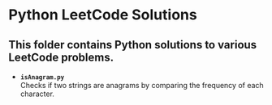 # Python LeetCode Solutions

## This folder contains Python solutions to various LeetCode problems.

- **`isAnagram.py`**  
  Checks if two strings are anagrams by comparing the frequency of each character.
